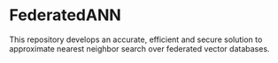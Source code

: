 # FederatedANN
This repository develops an accurate, efficient and secure solution to approximate nearest neighbor search over federated vector databases. 
